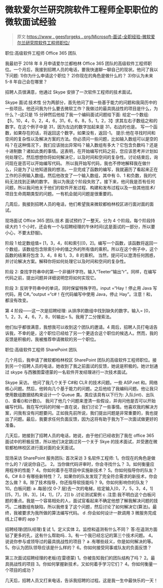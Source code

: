 # 微软爱尔兰研究院软件工程师全职职位的微软面试经验

> 原文:[https://www . geesforgeks . org/Microsoft-面试-全职经验-微软爱尔兰研究院软件工程师职位/](https://www.geeksforgeeks.org/microsoft-interview-experience-for-full-time-position-of-software-engineer-at-microsoft-ireland-research/)

职位:高级软件工程师 Office 365 团队

我最初于 2018 年 8 月申请爱尔兰都柏林 Office 365 团队的高级软件工程师职位。一个月后，我接到招聘人员的电话，要我快速聊一聊自己的现状。他问了我以下问题:
1)你为什么申请这个职位？
2)你现在的角色是做什么的？
3)你认为未来 5-8 年自己会在哪里？

招聘人员很满意，他通过 Skype 安排了一次软件工程师的技术面试。

Skype 面试:技术性
分为两部分，首先他问了我一些基于能力的问题和我简历中的一些项目。他还问我为什么要去微软工作？我做过的最具挑战性的项目是什么，为什么？–这只是 15 分钟然后他给了我一个编码面试问题给下面:
给定一个数组:【5，10，4，0，2，4，6，31，6，6，8，5，1，2，3】求其左右子数组之和的数字。在这个例子中是 31，因为左边的数字加起来是 31，右边的也是。
写一个函数，如果存在的话，将返回这个数字。如果没有，返回-1。
提示:他在寻找时间和空间的复杂性以及解决方案的方法。你必须问一些问题，比如输入数组可以是空的吗？在这种情况下，我们应该抛出异常吗？输入数组有多大？它包含负数吗？还是十进制数？诸如此类的事情。这表明，在开始编写代码之前，您应该思考并计划如何处理它。然后想想你将如何解决它，以及时间和空间的复杂性。讨论结束后，询问现在是否可以开始编写代码。
所以我开始写代码，我也不停地解释我在做什么，只是为了让他知道我的想法。一旦完成了函数的编写，我就遍历了看起来正在工作的示例输入数组。然后他改变了一个输入数组，其中有 0、1 和负数，我的代码无法找到正确的数字。
我以为我这个阶段失败了。接下来，他问我是否有任何问题，所以我问他关于他们的软件开发过程、构建和发布过程以及一些其他技术/项目生命周期类型的问题。一有机会就问问题是很重要的。

几周后，我接到招聘人员的电话，他们希望我来微软都柏林校区进行面对面的面试。

现场面试 Office 365 团队:技术
面试预约了一整天。分为 4 个阶段。每个阶段持续大约 1 个小时，还会有一个与招聘经理的午休时间(这是面试的一部分，所以要小心，不要太舒服)。

阶段 1
给定数组值= [1，3，4，8]和索引[0，2]。编写一个函数，该函数将返回一个数组，该数组包含除索引中的值之外的所有值的乘积。所以在这个例子中，这个函数的结果将包含 3，4，8 和 1，3，8 的乘积。
当然，提问可以澄清任何困惑，并讨论解决方案。解释你将如何处理它以及时间和空间的复杂性。

阶段 2:
查找字符串中的第一个非循环字符。输入“Teeter”输出“r”。同样，在编写代码之前，提出问题并详细说明您将如何实现它。

阶段 3:
反转字符串中的单词，同时保留特殊字符。input =“Hay！停止用 Java 写代码，用 C#。”output =“c#！在代码编写中使用 Java，停止 Hay”。注意！和，都没有改变。

第 4 阶段——这一次是招聘经理:
从排序的数组中找到缺失的数字。输入= [0，1，2，3，4，6，7，8，9]输出= 5。我用了二分搜索法。

他们似乎都很满意，我想我可以收到这个团队的邀请。4 周后，招聘人员打电话告诉我，不幸的是，这个职位已经给了另一个更适合这个职位的候选人。然而，我的反馈是积极的，我被推荐申请微软的另一个职位。

职位:高级软件工程师 SharePoint 团队

几个月后，我申请了微软都柏林校区 SharePoint 团队的高级软件工程师职位。接到另一个招聘人员的电话，她收到了我之前面试的反馈，她说是积极的。她计划通过 skype 与西雅图雷德蒙的一名软件开发经理进行一次技术面试。

Skype 采访。
他问了我几个关于 C#和 CLR 的技术问题。一些 ASP.net 和。网络核心问题。然后，他转向几个基于能力的问题。之后他给了我编码问题。他让我只使用数组数据结构来设计一个 Queue 类。类应该具有以下行为:
入队(int)、出队()、查看()和计数()。
我问了他几个问题来澄清一些假设，并询问他是否可以开始编写代码。我在写代码的时候一直在说，我们讨论了一些事情。他喜欢我的解决方案，问我有没有问题要问。正如我先前所说，我们提出问题是非常重要的，我也提出了问题。最后，我要求任何负面反馈，因为这将有助于我为下一次面试做更好的准备。

几天后，她接到了招聘人员的电话，她说，由于他们已经收到了我在 office 365 面试中的积极反馈，所以他们决定跳过另一个关于 Skye 的技术面试，并受邀在微软都柏林校区进行面对面的全天面试。

现场采访 SharePoint 服务团队:
首次采访 3 名软件工程师:
1。你现在的角色是做什么的？/说说你自己。
2。当你做代码评审时，你会寻找什么？
3。如何衡量应用程序的性能？
4。你如何着手在项目中实施新技术？
5。你如何指导你的队友？
6。C# 8.0 有哪些新特性？
7。如果你的队友发现了完全符合需求的新技术，你会怎么做？
8。除了技术指导，你还指导软技能吗？
9。你如何影响你的队友？
10。白板问题:
a .每层(仅 0-7 层)去一次的电梯，给定输入[0，7，5，3，4，1] [[5，7]，[6，3]，[4，1]，[7，2]]
b .讨论测试案例
c .注意:我不明白这个白板问题的重点。我是一个容易相处的人，面试官看起来不确定他想了解我解决问题的技巧。二维数组有缺陷，所以我修复了这个问题，然后讨论了如何解决它(算法)。最终，我被要求为我所做的算法编写代码。
d .你会如何设计一款调用 3 微服务完成线上订单的 app？

招聘经理(团队经理)复试
1。定义实体
2。监控和遥测有什么不同？
答:在遥测方面钻了更多的孔，这有什么帮助吗..
3。有一个我已经忘记的第三个技术问题。
4。说说你参与或领导过的最具挑战性的项目？
a .有哪些歧义，你是如何解决的等。
5。你认为团队领导应该是什么样的？
6。你如何接受同事或队友的负面反馈？

第三次面试招聘经理的老板(在雷德蒙)
1。你被告知我们的团队结构了吗？
2。最具挑战性的项目
3。你如何掌握新技术，又如何着手学习它们？
4。你如何衡量一个项目的成功？

几天后，招聘人员又打来电话，告诉我招聘的过程。这是我一生中最快乐的一天！